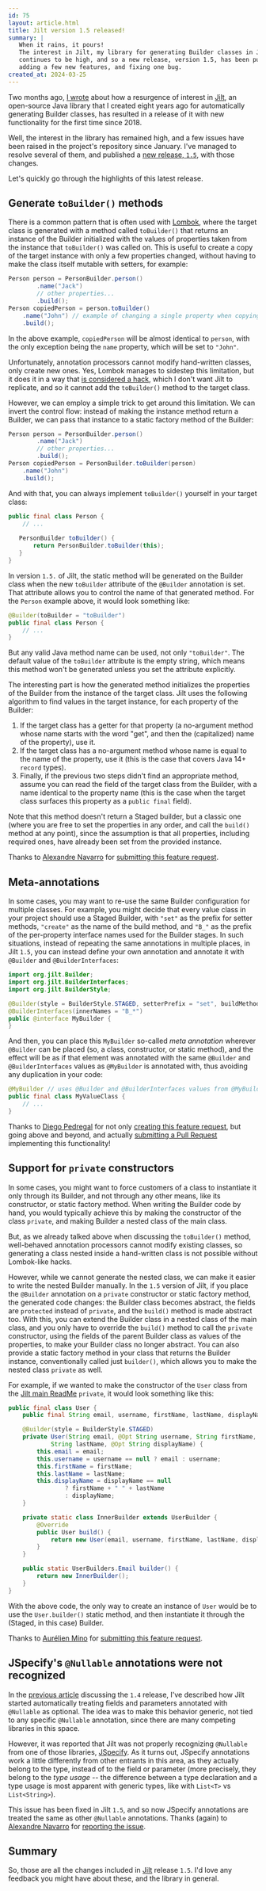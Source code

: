 ```yaml
---
id: 75
layout: article.html
title: Jilt version 1.5 released!
summary: |
   When it rains, it pours!
   The interest in Jilt, my library for generating Builder classes in Java,
   continues to be high, and so a new release, version 1.5, has been published,
   adding a few new features, and fixing one bug.
created_at: 2024-03-25
---
```


Two months ago, [I wrote](/new-versions-of-jilt-released)
about how a resurgence of interest in [Jilt](https://github.com/skinny85/jilt),
an open-source Java library that I created eight years ago for automatically generating Builder classes,
has resulted in a release of it with new functionality for the first time since 2018.

Well, the interest in the library has remained high,
and a few issues have been raised in the project's repository since January.
I've managed to resolve several of them,
and published a [new release, `1.5`](https://github.com/skinny85/jilt/blob/master/Changelog.md#version-15---2024-03-23),
with those changes.

Let's quickly go through the highlights of this latest release.

## Generate `toBuilder()` methods

There is a common pattern that is often used with [Lombok](https://projectlombok.org),
where the target class is generated with a method called `toBuilder()`
that returns an instance of the Builder initialized with the values of properties taken from the instance that `toBuilder()` was called on.
This is useful to create a copy of the target instance with only a few properties changed,
without having to make the class itself mutable with setters, for example:

```java
Person person = PersonBuilder.person()
        .name("Jack")
        // other properties...
        .build();
Person copiedPerson = person.toBuilder()
    .name("John") // example of changing a single property when copying the instance
    .build();
```

In the above example, `copiedPerson` will be almost identical to `person`,
with the only exception being the `name` property, which will be set to `"John"`.

Unfortunately, annotation processors cannot modify hand-written classes, only create new ones.
Yes, Lombok manages to sidestep this limitation, but it does it in a way that
[is considered a hack](https://notatube.blogspot.com/2010/11/project-lombok-trick-explained.html),
which I don't want Jilt to replicate,
and so it cannot add the `toBuilder()` method to the target class.

However, we can employ a simple trick to get around this limitation.
We can invert the control flow: instead of making the instance method return a Builder,
we can pass that instance to a static factory method of the Builder:

```java
Person person = PersonBuilder.person()
        .name("Jack")
        // other properties...
        .build();
Person copiedPerson = PersonBuilder.toBuilder(person)
    .name("John")
    .build();
```

And with that, you can always implement `toBuilder()`
yourself in your target class:

```java
public final class Person {
    // ...
   
   PersonBuilder toBuilder() {
       return PersonBuilder.toBuilder(this);
   }
}
```

In version `1.5.` of Jilt, the static method will be generated on the Builder class when the new `toBuilder`
attribute of the `@Builder` annotation is set.
That attribute allows you to control the name of that generated method.
For the `Person` example above, it would look something like:

```java
@Builder(toBuilder = "toBuilder")
public final class Person {
    // ...
}
```

But any valid Java method name can be used, not only `"toBuilder"`.
The default value of the `toBuilder` attribute is the empty string,
which means this method won't be generated unless you set the attribute explicitly.

The interesting part is how the generated method initializes the properties of the Builder from the instance of the target class.
Jilt uses the following algorithm to find values in the target instance,
for each property of the Builder:

1. If the target class has a getter for that property
   (a no-argument method whose name starts with the word "get",
   and then the (capitalized) name of the property), use it.
2. If the target class has a no-argument method whose name is equal to the name of the property, use it
   (this is the case that covers Java 14+ `record` types).
3. Finally, if the previous two steps didn't find an appropriate method,
   assume you can read the field of the target class from the Builder,
   with a name identical to the property name
   (this is the case when the target class surfaces this property as a `public final` field).

Note that this method doesn't return a Staged builder,
but a classic one (where you are free to set the properties in any order,
and call the `build()` method at any point),
since the assumption is that all properties, including required ones,
have already been set from the provided instance.

Thanks to [Alexandre Navarro](https://twitter.com/alex_j_navarro) for
[submitting this feature request](https://github.com/skinny85/jilt/issues/16).

## Meta-annotations

In some cases, you may want to re-use the same Builder configuration for multiple classes.
For example, you might decide that every value class in your project should use a Staged Builder,
with `"set"` as the prefix for setter methods, `"create"` as the name of the build method,
and `"B_"` as the prefix of the per-property interface names used for the Builder stages.
In such situations, instead of repeating the same annotations in multiple places,
in Jilt `1.5`, you can instead define your own annotation and annotate it with `@Builder` and `@BuilderInterfaces`:

```java
import org.jilt.Builder;
import org.jilt.BuilderInterfaces;
import org.jilt.BuilderStyle;

@Builder(style = BuilderStyle.STAGED, setterPrefix = "set", buildMethod = "create")
@BuilderInterfaces(innerNames = "B_*")
public @interface MyBuilder {
}
```

And then, you can place this `MyBuilder` so-called _meta annotation_ wherever `@Builder` can be placed
(so, a class, constructor, or static method),
and the effect will be as if that element was annotated with the same `@Builder` and `@BuilderInterfaces`
values as `@MyBuilder` is annotated with, thus avoiding any duplication in your code:

```java
@MyBuilder // uses @Builder and @BuilderInterfaces values from @MyBuilder
public final class MyValueClass {
    // ...
}
```

Thanks to [Diego Pedregal](https://www.linkedin.com/in/diegopedregal)
for not only [creating this feature request](https://github.com/skinny85/jilt/issues/14),
but going above and beyond,
and actually [submitting a Pull Request](https://github.com/skinny85/jilt/pull/15)
implementing this functionality!

## Support for `private` constructors

In some cases, you might want to force customers of a class to instantiate it only through its Builder,
and not through any other means, like its constructor, or static factory method.
When writing the Builder code by hand, you would typically achieve this by making the constructor of the class `private`,
and making Builder a nested class of the main class.

But, as we already talked above when discussing the `toBuilder()` method,
well-behaved annotation processors cannot modify existing classes,
so generating a class nested inside a hand-written class is not possible without Lombok-like hacks.

However, while we cannot generate the nested class,
we can make it easier to write the nested Builder manually.
In the `1.5` version of Jilt, if you place the `@Builder`
annotation on a `private` constructor or static factory method,
the generated code changes: the Builder class becomes abstract,
the fields are `protected` instead of `private`, and the `build()` method is made abstract too.
With this, you can extend the Builder class in a nested class of the main class,
and you only have to override the `build()` method to call the `private` constructor,
using the fields of the parent Builder class as values of the properties,
to make your Builder class no longer abstract.
You can also provide a static factory method in your class that returns the Builder instance,
conventionally called just `builder()`, which allows you to make the nested class `private` as well.

For example, if we wanted to make the constructor of the `User` class from the
[Jilt main ReadMe](https://github.com/skinny85/jilt#optional-properties) `private`,
it would look something like this:

```java
public final class User {
    public final String email, username, firstName, lastName, displayName;

    @Builder(style = BuilderStyle.STAGED)
    private User(String email, @Opt String username, String firstName,
            String lastName, @Opt String displayName) {
        this.email = email;
        this.username = username == null ? email : username;
        this.firstName = firstName;
        this.lastName = lastName;
        this.displayName = displayName == null
                ? firstName + " " + lastName
                : displayName;
    }

    private static class InnerBuilder extends UserBuilder {
        @Override
        public User build() {
            return new User(email, username, firstName, lastName, displayName);
        }
    }

    public static UserBuilders.Email builder() {
        return new InnerBuilder();
    }
}
```

With the above code, the only way to create an instance of `User` would be to use the `User.builder()`
static method, and then instantiate it through the (Staged, in this case) Builder.

Thanks to [Aurélien Mino](https://twitter.com/AurelienMino) for
[submitting this feature request](https://github.com/skinny85/jilt/issues/13).

## JSpecify's `@Nullable` annotations were not recognized

In the [previous article](/new-versions-of-jilt-released#-nullable-annotation-should-make-properties-optional)
discussing the `1.4` release,
I've described how Jilt started automatically treating fields and parameters annotated with
`@Nullable` as optional.
The idea was to make this behavior generic,
not tied to any specific `@Nullable` annotation,
since there are many competing libraries in this space.

However, it was reported that Jilt was not properly recognizing `@Nullable` from one of those libraries,
[JSpecify](https://jspecify.dev).
As it turns out, JSpecify annotations work a little differently from other entrants in this area,
as they actually belong to the type, instead of to the field or parameter
(more precisely, they belong to the _type usage_ --
the difference between a type declaration and a type usage is most apparent with generic types,
like with `List<T>` vs `List<String>`).

This issue has been fixed in Jilt `1.5`,
and so now JSpecify annotations are treated the same as other `@Nullable` annotations.
Thanks (again) to [Alexandre Navarro](https://twitter.com/alex_j_navarro) for
[reporting the issue](https://github.com/skinny85/jilt/issues/11#issuecomment-2002620000).

## Summary

So, those are all the changes included in [Jilt](https://github.com/skinny85/jilt) release `1.5`.
I'd love any feedback you might have about these, and the library in general.
